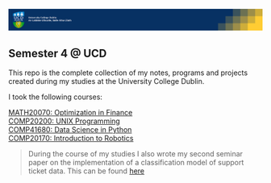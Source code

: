 
![](.images/UCD_banner.png)<br>
## Semester 4 @ UCD

This repo is the complete collection of my notes, programs and projects created during my studies at the University College Dublin.

I took the following courses:

[MATH20070: Optimization in Finance](Optimization_in_Finance/Optimization_in_Finance.md)
<br>
[COMP20200: UNIX Programming](UNIX_Programming/UNIX_Programming.md)
<br>
[COMP41680: Data Science in Python](Data_Science_in_Python/Data_Science_in_Python.md)<br> 
[COMP20170: Introduction to Robotics](Introduction_to_Robotics/Introduction_to_Robotics.md)
 <br>

>During the course of my studies I also wrote my second seminar paper on the implementation of a classification model of support ticket data.
This can be found [here](https://github.com/Jo-Eck/Studienarbeit-2)
